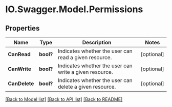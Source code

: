 # IO.Swagger.Model.Permissions
## Properties

Name | Type | Description | Notes
------------ | ------------- | ------------- | -------------
**CanRead** | **bool?** | Indicates whether the user can read a given resource. | [optional] 
**CanWrite** | **bool?** | Indicates whether the user can write a given resource. | [optional] 
**CanDelete** | **bool?** | Indicates whether the user can delete a given resource. | [optional] 

[[Back to Model list]](../README.md#documentation-for-models) [[Back to API list]](../README.md#documentation-for-api-endpoints) [[Back to README]](../README.md)

